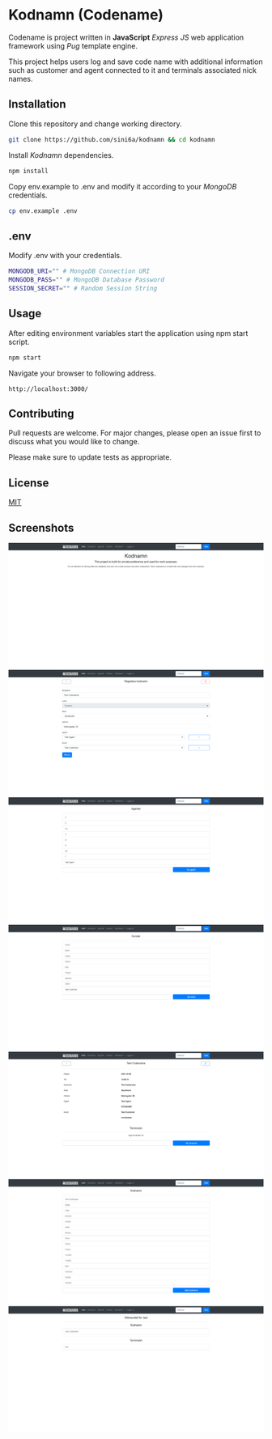 # Kodnamn (Codename)

Codename is project written in **JavaScript** *Express JS* web application framework using *Pug* template engine.

This project helps users log and save code name with additional information such as customer and agent connected to it and terminals associated nick names.


## Installation

Clone this repository and change working directory.
```bash
git clone https://github.com/sini6a/kodnamn && cd kodnamn
```

Install *Kodnamn* dependencies.
```bash
npm install
```

Copy env.example to .env and modify it according to your *MongoDB* credentials.
```bash
cp env.example .env
```


## .env

Modify .env with your credentials.
```bash
MONGODB_URI="" # MongoDB Connection URI
MONGODB_PASS="" # MongoDB Database Password
SESSION_SECRET="" # Random Session String
```

## Usage

After editing environment variables start the application using npm start script.
```bash
npm start
```

Navigate your browser to following address.
```url
http://localhost:3000/
```


## Contributing
Pull requests are welcome. For major changes, please open an issue first to discuss what you would like to change.

Please make sure to update tests as appropriate.

## License
[MIT](https://choosealicense.com/licenses/mit/)

## Screenshots

![Screenshot #1](/screenshots/1.png?raw=true "Screenshot #1")
![Screenshot #2](/screenshots/2.png?raw=true "Screenshot #2")
![Screenshot #3](/screenshots/3.png?raw=true "Screenshot #3")
![Screenshot #4](/screenshots/4.png?raw=true "Screenshot #4")
![Screenshot #5](/screenshots/5.png?raw=true "Screenshot #5")
![Screenshot #6](/screenshots/6.png?raw=true "Screenshot #6")
![Screenshot #7](/screenshots/7.png?raw=true "Screenshot #7")